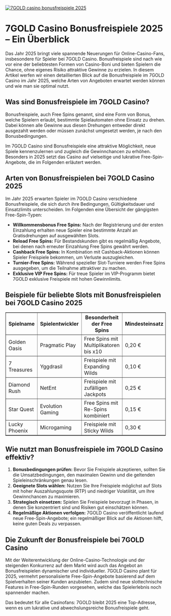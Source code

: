 [![7GOLD casino bonusfreispiele 2025](https://123-caf.pages.dev/gitsignup.png)](https://vrmoo.ru/Bt82HjjY)

<h1>7GOLD Casino Bonusfreispiele 2025 – Ein Überblick</h1>  <p>Das Jahr 2025 bringt viele spannende Neuerungen für Online-Casino-Fans, insbesondere für Spieler bei 7GOLD Casino. Bonusfreispiele sind nach wie vor eine der beliebtesten Formen von Casino-Boni und bieten Spielern die Chance, ohne eigenes Risiko attraktive Gewinne zu erzielen. In diesem Artikel werfen wir einen detaillierten Blick auf die Bonusfreispiele im 7GOLD Casino im Jahr 2025, welche Arten von Angeboten erwartet werden können und wie man sie optimal nutzt.</p>  <h2>Was sind Bonusfreispiele im 7GOLD Casino?</h2>  <p>Bonusfreispiele, auch Free Spins genannt, sind eine Form von Bonus, welche Spielern erlaubt, bestimmte Spielautomaten ohne Einsatz zu drehen. Dabei können alle Gewinne aus diesen Drehungen entweder direkt ausgezahlt werden oder müssen zunächst umgesetzt werden, je nach den Bonusbedingungen.</p>  <p>Im 7GOLD Casino sind Bonusfreispiele eine attraktive Möglichkeit, neue Spiele kennenzulernen und zugleich die Gewinnchancen zu erhöhen. Besonders in 2025 setzt das Casino auf vielseitige und lukrative Free-Spin-Angebote, die im Folgenden erläutert werden.</p>  <h2>Arten von Bonusfreispielen bei 7GOLD Casino 2025</h2>  <p>Im Jahr 2025 erwarten Spieler im 7GOLD Casino verschiedene Bonusfreispiele, die sich durch ihre Bedingungen, Gültigkeitsdauer und Einsatzlimits unterscheiden. Im Folgenden eine Übersicht der gängigsten Free-Spin-Typen:</p>  <ul>   <li><strong>Willkommensbonus Free Spins:</strong> Nach der Registrierung und der ersten Einzahlung erhalten neue Spieler eine bestimmte Anzahl an Gratisdrehungen auf ausgewählten Slots.</li>   <li><strong>Reload Free Spins:</strong> Für Bestandskunden gibt es regelmäßig Angebote, bei denen nach erneuter Einzahlung Free Spins gewährt werden.</li>   <li><strong>Cashback Free Spins:</strong> In Kombination mit Cashback-Aktionen können Spieler Freispiele bekommen, um Verluste auszugleichen.</li>   <li><strong>Turnier-Free Spins:</strong> Während spezieller Slot-Turniere werden Free Spins ausgegeben, um die Teilnahme attraktiver zu machen.</li>   <li><strong>Exklusive VIP Free Spins:</strong> Für treue Spieler im VIP-Programm bietet 7GOLD exklusive Freispiele mit hohen Gewinnlimits.</li> </ul>  <h2>Beispiele für beliebte Slots mit Bonusfreispielen bei 7GOLD Casino 2025</h2>  <table border="1" cellpadding="8" cellspacing="0">   <thead>     <tr>       <th>Spielname</th>       <th>Spielentwickler</th>       <th>Besonderheit der Free Spins</th>       <th>Mindesteinsatz</th>     </tr>   </thead>   <tbody>     <tr>       <td>Golden Oasis</td>       <td>Pragmatic Play</td>       <td>Free Spins mit Multiplikatoren bis x10</td>       <td>0,20 €</td>     </tr>     <tr>       <td>7 Treasures</td>       <td>Yggdrasil</td>       <td> Freispiele mit Expanding Wilds</td>       <td>0,10 €</td>     </tr>     <tr>       <td>Diamond Rush</td>       <td>NetEnt</td>       <td> Freispiele mit zufälligen Jackpots</td>       <td>0,25 €</td>     </tr>     <tr>       <td>Star Quest</td>       <td>Evolution Gaming</td>       <td> Free Spins mit Re-Spins kombiniert</td>       <td>0,15 €</td>     </tr>     <tr>       <td>Lucky Phoenix</td>       <td>Microgaming</td>       <td> Freispiele mit Sticky Wilds</td>       <td>0,30 €</td>     </tr>   </tbody> </table>  <h2>Wie nutzt man Bonusfreispiele im 7GOLD Casino effektiv?</h2>  <ol>   <li><strong>Bonusbedingungen prüfen:</strong> Bevor Sie Freispiele akzeptieren, sollten Sie die Umsatzbedingungen, den maximalen Gewinn und die geltenden Spieleinschränkungen genau lesen.</li>   <li><strong>Geeignete Slots wählen:</strong> Nutzen Sie Ihre Freispiele möglichst auf Slots mit hoher Auszahlungsquote (RTP) und niedriger Volatilität, um Ihre Gewinnchancen zu maximieren.</li>   <li><strong>Strategisch einsetzen:</strong> Spielen Sie Freispiele bevorzugt in Phasen, in denen Sie konzentriert sind und Risiken gut einschätzen können.</li>   <li><strong>Regelmäßige Aktionen verfolgen:</strong> 7GOLD Casino veröffentlicht laufend neue Free-Spin-Angebote; ein regelmäßiger Blick auf die Aktionen hilft, keine guten Deals zu verpassen.</li> </ol>  <h2>Die Zukunft der Bonusfreispiele bei 7GOLD Casino</h2>  <p>Mit der Weiterentwicklung der Online-Casino-Technologie und der steigenden Konkurrenz auf dem Markt wird auch das Angebot an Bonusfreispielen dynamischer und individueller. 7GOLD Casino plant für 2025, vermehrt personalisierte Free-Spin-Angebote basierend auf dem Spielverhalten seiner Kunden anzubieten. Zudem sind neue slottechnische Features in Free-Spin-Runden vorgesehen, welche das Spielerlebnis noch spannender machen.</p>  <p>Das bedeutet für alle Casinofans: 7GOLD bleibt 2025 eine Top-Adresse, wenn es um lukrative und abwechslungsreiche Bonusfreispiele geht.</p>